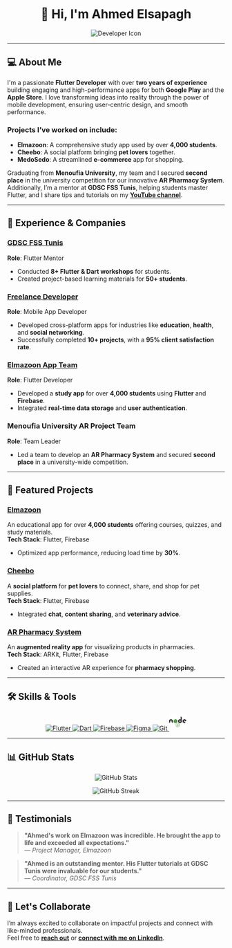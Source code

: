 <h1 align="center">👋 Hi, I'm Ahmed Elsapagh</h1>

<p align="center">
  <img src="https://cdn-icons-png.flaticon.com/512/3242/3242257.png" width="150" alt="Developer Icon">
</p>

---

## 💻 About Me

I'm a passionate **Flutter Developer** with over **two years of experience** building engaging and high-performance apps for both **Google Play** and the **Apple Store**. I love transforming ideas into reality through the power of mobile development, ensuring user-centric design, and smooth performance.

### Projects I’ve worked on include:
- **Elmazoon**: A comprehensive study app used by over **4,000 students**.
- **Cheebo**: A social platform bringing **pet lovers** together.
- **MedoSedo**: A streamlined **e-commerce** app for shopping.

Graduating from **Menoufia University**, my team and I secured **second place** in the university competition for our innovative **AR Pharmacy System**. Additionally, I’m a mentor at **GDSC FSS Tunis**, helping students master Flutter, and I share tips and tutorials on my **[YouTube channel](https://www.youtube.com/@ahmed_elsapagh)**.

---

## 🌟 Experience & Companies

### **[GDSC FSS Tunis](https://gdsc.community.dev/faculty-of-science-of-sfax/)**  
**Role**: Flutter Mentor  
- Conducted **8+ Flutter & Dart workshops** for students.
- Created project-based learning materials for **50+ students**.

### **[Freelance Developer](https://ahmedelsapagh101.web.app/)**  
**Role**: Mobile App Developer  
- Developed cross-platform apps for industries like **education**, **health**, and **social networking**.
- Successfully completed **10+ projects**, with a **95% client satisfaction rate**.

### **[Elmazoon App Team](https://play.google.com/store/apps/details?id=com.elmazoon.app)**  
**Role**: Flutter Developer  
- Developed a **study app** for over **4,000 students** using **Flutter** and **Firebase**.
- Integrated **real-time data storage** and **user authentication**.

### **Menoufia University AR Project Team**  
**Role**: Team Leader  
- Led a team to develop an **AR Pharmacy System** and secured **second place** in a university-wide competition.

---

## 📱 Featured Projects

### **[Elmazoon](https://play.google.com/store/apps/details?id=com.elmazoon.app)**
An educational app for over **4,000 students** offering courses, quizzes, and study materials.  
**Tech Stack**: Flutter, Firebase  
- Optimized app performance, reducing load time by **30%**.
  
### **[Cheebo](https://play.google.com/store/apps/details?id=com.neuralbey.cheebo)**
A **social platform** for **pet lovers** to connect, share, and shop for pet supplies.  
**Tech Stack**: Flutter, Firebase  
- Integrated **chat**, **content sharing**, and **veterinary advice**.

### **[AR Pharmacy System](https://example.com)**
An **augmented reality app** for visualizing products in pharmacies.  
**Tech Stack**: ARKit, Flutter, Firebase  
- Created an interactive AR experience for **pharmacy shopping**.

---

## 🛠️ Skills & Tools

<p align="center">
  <a href="https://flutter.dev" target="_blank">
    <img src="https://www.vectorlogo.zone/logos/flutterio/flutterio-icon.svg" alt="Flutter" width="40" height="40">
  </a>
  <a href="https://dart.dev" target="_blank">
    <img src="https://www.vectorlogo.zone/logos/dartlang/dartlang-icon.svg" alt="Dart" width="40" height="40">
  </a>
  <a href="https://firebase.google.com/" target="_blank">
    <img src="https://www.vectorlogo.zone/logos/firebase/firebase-icon.svg" alt="Firebase" width="40" height="40">
  </a>
  <a href="https://www.figma.com/" target="_blank">
    <img src="https://www.vectorlogo.zone/logos/figma/figma-icon.svg" alt="Figma" width="40" height="40">
  </a>
  <a href="https://git-scm.com/" target="_blank">
    <img src="https://www.vectorlogo.zone/logos/git-scm/git-scm-icon.svg" alt="Git" width="40" height="40">
  </a>
  <a href="https://nodejs.org" target="_blank">
    <img src="https://raw.githubusercontent.com/devicons/devicon/master/icons/nodejs/nodejs-original-wordmark.svg" alt="Node.js" width="40" height="40">
  </a>
</p>

---

## 📊 GitHub Stats

<p align="center">
  <img src="https://github-readme-stats.vercel.app/api?username=ahmedelsapagh10&show_icons=true&theme=radical" alt="GitHub Stats">
</p>
<p align="center">
  <img src="https://github-readme-streak-stats.herokuapp.com/?user=ahmedelsapagh10&theme=radical" alt="GitHub Streak">
</p>

---

## 🌟 Testimonials

> **"Ahmed's work on Elmazoon was incredible. He brought the app to life and exceeded all expectations."**  
— *Project Manager, Elmazoon*

> **"Ahmed is an outstanding mentor. His Flutter tutorials at GDSC Tunis were invaluable for our students."**  
— *Coordinator, GDSC FSS Tunis*

---

## 🤝 Let's Collaborate

I’m always excited to collaborate on impactful projects and connect with like-minded professionals.  
Feel free to [**reach out**](mailto:ahmedelsapagh179@gmail.com) or [**connect with me on LinkedIn**](https://linkedin.com/in/ahmed-elsapagh-aa8010220/).
